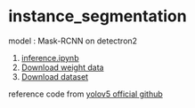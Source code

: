 # instance_segmentation
model : Mask-RCNN on detectron2

1. [inference.ipynb](https://drive.google.com/file/d/1xXLVqnBvuqr3Qdib3MuDLGYjeivvtwZK/view?usp=sharing)  
2. [Download weight data](https://drive.google.com/file/d/1--TCck58yvNZc2zTGyeTCn8z7OQMcPtl/view?usp=sharing)
3. [Download dataset](https://drive.google.com/drive/folders/1xu0cElIGQZ-h35tDbLwRR5nBo3VaHIqr?usp=sharing)

reference code from [yolov5 official github](https://github.com/facebookresearch/detectron2)
